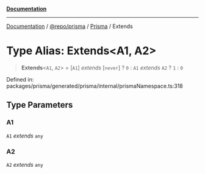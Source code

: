 [**Documentation**](../../../../../README.md)

***

[Documentation](../../../../../README.md) / [@repo/prisma](../../../README.md) / [Prisma](../README.md) / Extends

# Type Alias: Extends\<A1, A2\>

> **Extends**\<`A1`, `A2`\> = \[`A1`\] *extends* \[`never`\] ? `0` : `A1` *extends* `A2` ? `1` : `0`

Defined in: packages/prisma/generated/prisma/internal/prismaNamespace.ts:318

## Type Parameters

### A1

`A1` *extends* `any`

### A2

`A2` *extends* `any`
